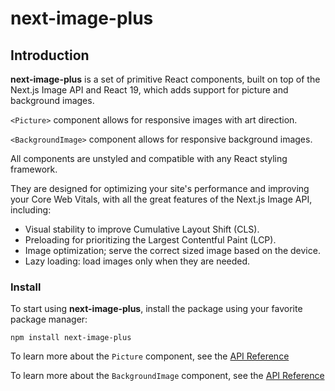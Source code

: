 # next-image-plus

## Introduction

**next-image-plus** is a set of primitive React components, built on top of the Next.js Image API and React 19, which adds support for picture and background images.

`<Picture>` component allows for responsive images with art direction.

`<BackgroundImage>` component allows for responsive background images.

All components are unstyled and compatible with any React styling framework.

They are designed for optimizing your site's performance and improving your Core Web Vitals, with all the great features of the Next.js Image API, including:

- Visual stability to improve Cumulative Layout Shift (CLS).
- Preloading for prioritizing the Largest Contentful Paint (LCP).
- Image optimization; serve the correct sized image based on the device.
- Lazy loading: load images only when they are needed.

### Install

To start using **next-image-plus**, install the package using your favorite package manager:

```shell
npm install next-image-plus
```

To learn more about the `Picture` component, see the [API Reference](https://next-image-plus.vercel.app/docs/picture)

To learn more about the `BackgroundImage` component, see the [API Reference](https://next-image-plus.vercel.app/docs/background-image)
